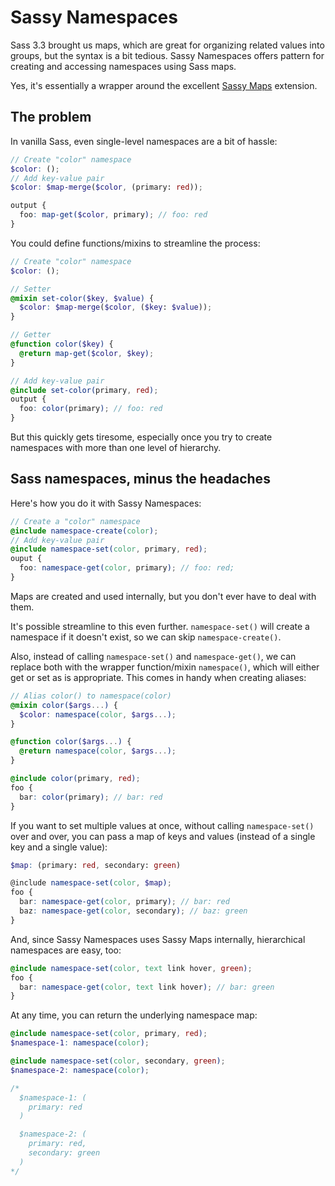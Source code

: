Sassy Namespaces
================

Sass 3.3 brought us maps, which are great for organizing related values into groups, but the syntax is a bit tedious. Sassy Namespaces offers pattern for creating and accessing namespaces using Sass maps.

Yes, it's essentially a wrapper around the excellent [Sassy Maps](https://github.com/Team-Sass/Sassy-Maps) extension.

The problem
-----------

In vanilla Sass, even single-level namespaces are a bit of hassle:

```scss
// Create "color" namespace
$color: ();
// Add key-value pair
$color: $map-merge($color, (primary: red));

output {
  foo: map-get($color, primary); // foo: red
}
```

You could define functions/mixins to streamline the process:

```scss
// Create "color" namespace
$color: ();

// Setter
@mixin set-color($key, $value) {
  $color: $map-merge($color, ($key: $value));
}

// Getter
@function color($key) {
  @return map-get($color, $key);
}

// Add key-value pair
@include set-color(primary, red);
output {
  foo: color(primary); // foo: red
}
```

But this quickly gets tiresome, especially once you try to create namespaces with more than one level of hierarchy.

Sass namespaces, minus the headaches
------------------------------------

Here's how you do it with Sassy Namespaces:

```scss
// Create a "color" namespace
@include namespace-create(color);
// Add key-value pair
@include namespace-set(color, primary, red);
ouput {
  foo: namespace-get(color, primary); // foo: red;
}
```

Maps are created and used internally, but you don't ever have to deal with them.

It's possible streamline to this even further. `namespace-set()` will create a namespace if it doesn't exist, so we can skip `namespace-create()`.

Also, instead of calling `namespace-set()` and `namespace-get()`, we can replace both with the wrapper function/mixin `namespace()`, which will either get or set as is appropriate. This comes in handy when creating aliases:

```scss
// Alias color() to namespace(color)
@mixin color($args...) {
  $color: namespace(color, $args...);
}

@function color($args...) {
  @return namespace(color, $args...);
}

@include color(primary, red);
foo {
  bar: color(primary); // bar: red
}
```


If you want to set multiple values at once, without calling `namespace-set()` over and over, you can pass a map of keys and values (instead of a single key and a single value):

```scss
$map: (primary: red, secondary: green)

@include namespace-set(color, $map);
foo {
  bar: namespace-get(color, primary); // bar: red
  baz: namespace-get(color, secondary); // baz: green
}
```

And, since Sassy Namespaces uses Sassy Maps internally, hierarchical namespaces are easy, too:

```scss
@include namespace-set(color, text link hover, green);
foo {
  bar: namespace-get(color, text link hover); // bar: green
}
```

At any time, you can return the underlying namespace map:

```scss
@include namespace-set(color, primary, red);
$namespace-1: namespace(color);

@include namespace-set(color, secondary, green);
$namespace-2: namespace(color);

/*
  $namespace-1: (
    primary: red
  )

  $namespace-2: (
    primary: red,
    secondary: green
  )
*/
```